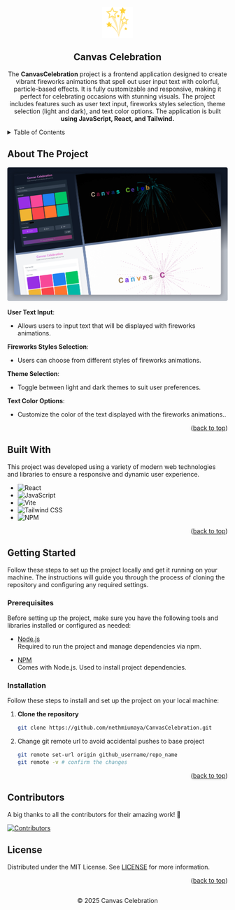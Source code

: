 <!-- PROJECT LOGO -->
<a id="readme-top"></a>
<div align="center">
  <a href="https://github.com/nethmiumaya/CanvasCelebration/tree/main/src">
    <img src="/public/fireworks-icon.svg" alt="CanvasCelebration Logo" width="70" height="70">
  </a>

<h2 align="center">Canvas Celebration</h2>

  <p align="center">
   The <strong>CanvasCelebration</strong> project is a frontend application designed to create vibrant fireworks animations that spell out user input text with colorful, particle-based effects. It is fully customizable and responsive, making it perfect for celebrating occasions with stunning visuals. The project includes features such as user text input, fireworks styles selection, theme selection (light and dark), and text color options. The application is built <strong>using JavaScript, React, and Tailwind.</strong>
  </p>
</div>

<!-- TABLE OF CONTENTS -->
<details>
  <summary>Table of Contents</summary>
  <ol>
    <li>
      <a href="#about-the-project">About The Project</a>
      <ul>
        <li><a href="#built-with">Built With</a></li>
      </ul>
    </li>
    <li>
      <a href="#getting-started">Getting Started</a>
      <ul>
        <li><a href="#prerequisites">Prerequisites</a></li>
        <li><a href="#installation">Installation</a></li>
      </ul>
    </li>
    <li><a href="#contributors">Contributors</a></li>
    <li><a href="#license">License</a></li>
  </ol>
</details>

<!-- ABOUT THE PROJECT -->
## About The Project

![Desktop - 1](/src/assets/canvascelebration-readme-preview.png)

**User Text Input**:
- Allows users to input text that will be displayed with fireworks animations.

**Fireworks Styles Selection**:
- Users can choose from different styles of fireworks animations.

**Theme Selection**:
- Toggle between light and dark themes to suit user preferences.

**Text Color Options**:
- Customize the color of the text displayed with the fireworks animations..

<p align="right">(<a href="#readme-top">back to top</a>)</p>

## Built With

This project was developed using a variety of modern web technologies and libraries to ensure a responsive and dynamic user experience.

- ![React](https://img.shields.io/badge/-React-61DAFB?style=flat&logo=react&logoColor=black)
- ![JavaScript](https://img.shields.io/badge/-JavaScript-F7DF1E?style=flat&logo=javascript&logoColor=black)
- ![Vite](https://img.shields.io/badge/-Vite-646CFF?style=flat&logo=vite&logoColor=white)
- ![Tailwind CSS](https://img.shields.io/badge/-Tailwind%20CSS-06B6D4?style=flat&logo=tailwindcss&logoColor=white)
- ![NPM](https://img.shields.io/badge/-NPM-CB3837?style=flat&logo=npm&logoColor=white)

<p align="right">(<a href="#readme-top">back to top</a>)</p>

<!-- GETTING STARTED -->
## Getting Started

Follow these steps to set up the project locally and get it running on your machine. The instructions will guide you through the process of cloning the repository and configuring any required settings.

### Prerequisites

Before setting up the project, make sure you have the following tools and libraries installed or configured as needed:

- [Node.js](https://nodejs.org/)  
  Required to run the project and manage dependencies via npm.

- [NPM](https://www.npmjs.com/)  
  Comes with Node.js. Used to install project dependencies.

### Installation

Follow these steps to install and set up the project on your local machine:

1. **Clone the repository**

   ```bash
   git clone https://github.com/nethmiumaya/CanvasCelebration.git

1. Change git remote url to avoid accidental pushes to base project
   ```sh
   git remote set-url origin github_username/repo_name
   git remote -v # confirm the changes
   ```

<p align="right">(<a href="#readme-top">back to top</a>)</p>

## Contributors

A big thanks to all the contributors for their amazing work! 🌟

[![Contributors](https://contrib.rocks/image?repo=nethmiumaya/CanvasCelebration)](https://github.com/nethmiumaya/CanvasCelebration/graphs/contributors)


<!-- LICENSE -->
## License

Distributed under the MIT License. See [LICENSE](LICENSE) for more information.

<p align="right">(<a href="#readme-top">back to top</a>)</p>

## 

<p align="center">
  &copy; 2025 Canvas Celebration
</p>
